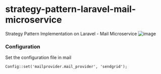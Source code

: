 # strategy-pattern-laravel-mail-microservice
 Strategy Pattern Implementation on Laravel - Mail Microservice
![image](https://user-images.githubusercontent.com/14096311/209157595-8f74ef0f-c365-4f11-a82f-5a4cccf5ea7a.png)

### Configuration
Set the configuration file in mail

```Config::set('mailprovider.mail_provider', 'sendgrid');```
